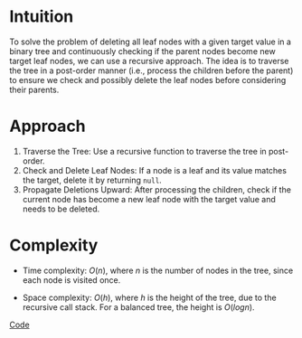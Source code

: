 # Intuition
To solve the problem of deleting all leaf nodes with a given target value in a binary tree and continuously checking if the parent nodes become new target leaf nodes, we can use a recursive approach. The idea is to traverse the tree in a post-order manner (i.e., process the children before the parent) to ensure we check and possibly delete the leaf nodes before considering their parents.

# Approach
1. Traverse the Tree: Use a recursive function to traverse the tree in post-order.
2. Check and Delete Leaf Nodes: If a node is a leaf and its value matches the target, delete it by returning `null`.
3. Propagate Deletions Upward: After processing the children, check if the current node has become a new leaf node with the target value and needs to be deleted.

# Complexity
- Time complexity:
$O(n)$, where $n$ is the number of nodes in the tree, since each node is visited once.

- Space complexity:
$O(h)$, where $h$ is the height of the tree, due to the recursive call stack. For a balanced tree, the height is $O(logn)$.

[Code](./1325-Delete-Leaves-With-a-Given-Value.ts)